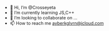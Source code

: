 - 👋 Hi, I’m @Crosseyeta
- 🌱 I’m currently learning JS,C++
- 💞️ I’m looking to collaborate on ...
- 📫 How to reach me ayberkglvrn@icloud.com

<!---
Crosseyeta/Crosseyeta is a ✨ special ✨ repository because its `README.md` (this file) appears on your GitHub profile.
You can click the Preview link to take a look at your changes.
--->
